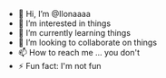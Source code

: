 - 👋 Hi, I’m @Ilonaaaa
- 👀 I’m interested in things
- 🌱 I’m currently learning things
- 💞️ I’m looking to collaborate on things
- 📫 How to reach me ... you don't
- ⚡ Fun fact: I'm not fun

<!---
Ilonaaaa/Ilonaaaa is a ✨ special ✨ repository because its `README.md` (this file) appears on your GitHub profile.
You can click the Preview link to take a look at your changes.
--->
